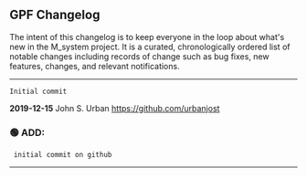 ## GPF Changelog

The intent of this changelog is to keep everyone in the loop about
what's new in the M_system  project. It is a curated, chronologically ordered
list of notable changes including records of change such as bug fixes,
new features, changes, and relevant notifications.

---
    Initial commit
**2019-12-15**  John S. Urban  <https://github.com/urbanjost>

### :green_circle: ADD:
     initial commit on github
---

<!--
   - [x] manpage
   - [x] demo program
   - [ ] unit test
### :orange_circle: DIFF:
       + renamed ADVICE(3f) to ALERT(3f)
### :green_circle: ADD:
       + advice(3f) was added to provide a standardized message format simply.
### :red_circle: FIX:
       + </bo> did not work on several terminal types, changed it to a more
         universally accepted value.
-->
